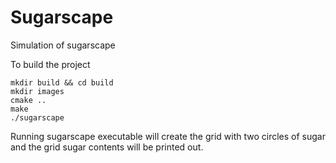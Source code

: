 # Sugarscape

Simulation of sugarscape

To build the project
```
mkdir build && cd build
mkdir images
cmake ..
make
./sugarscape
```
Running sugarscape executable will create the grid with two circles of sugar
and the grid sugar contents will be printed out.
